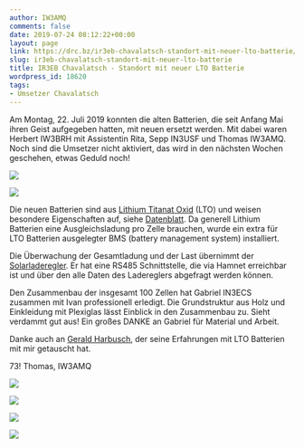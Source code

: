 ```yaml
---
author: IW3AMQ
comments: false
date: 2019-07-24 08:12:22+00:00
layout: page
link: https://drc.bz/ir3eb-chavalatsch-standort-mit-neuer-lto-batterie/
slug: ir3eb-chavalatsch-standort-mit-neuer-lto-batterie
title: IR3EB Chavalatsch - Standort mit neuer LTO Batterie
wordpress_id: 18620
tags:
- Umsetzer Chavalatsch
---
```





Am Montag, 22. Juli 2019 konnten die alten Batterien, die seit Anfang Mai ihren Geist aufgegeben hatten, mit neuen ersetzt werden. Mit dabei waren Herbert IW3BRH mit Assistentin Rita, Sepp IN3USF und Thomas IW3AMQ. Noch sind die Umsetzer nicht aktiviert, das wird in den nächsten Wochen geschehen, etwas Geduld noch!





![](https://drc.bz/wp-content/uploads/2019/07/WhatsApp-Image-2019-07-23-at-10.33.293-1024x768.jpeg)



![](https://drc.bz/wp-content/uploads/2019/07/WhatsApp-Image-2019-07-23-at-10.33.291-768x1024.jpeg)





Die neuen Batterien sind aus [Lithium Titanat Oxid](https://de.wikipedia.org/wiki/Lithiumtitanat-Akkumulator) (LTO) und weisen besondere Eigenschaften auf, siehe [Datenblatt](https://drc.bz/wp-content/uploads/2019/07/OSN_POWER_LTO-40AH_datasheet.pdf). Da generell Lithium Batterien eine Ausgleichsladung pro Zelle brauchen, wurde ein extra für LTO Batterien ausgelegter BMS (battery management system) installiert. 







Die Überwachung der Gesamtladung und der Last übernimmt der [Solarladeregler](https://www.epsolarpv.com/product/3.html). Er hat eine RS485 Schnittstelle, die via Hamnet erreichbar ist und über den alle Daten des Ladereglers abgefragt werden können.







Den Zusammenbau der insgesamt 100 Zellen hat Gabriel IN3ECS zusammen mit Ivan professionell erledigt. Die Grundstruktur aus Holz und Einkleidung mit Plexiglas lässt Einblick in den Zusammenbau zu. Sieht verdammt gut aus! Ein großes DANKE an Gabriel für Material und Arbeit.







Danke auch an [Gerald Harbusch](http://zukunftswerkstatt-verkehr.at/produkte/titanone.html), der seine Erfahrungen mit LTO Batterien mit mir getauscht hat.







73! Thomas, IW3AMQ





![](https://drc.bz/wp-content/uploads/2019/07/20190722_154852-e1563955190910-1024x945.jpg)



![](https://drc.bz/wp-content/uploads/2019/07/20190722_155008-1024x768.jpg)



![](https://drc.bz/wp-content/uploads/2019/07/20190722_154932-1024x768.jpg)



![](https://drc.bz/wp-content/uploads/2019/07/20190713_203645-e1563955409488-1024x850.jpg)

